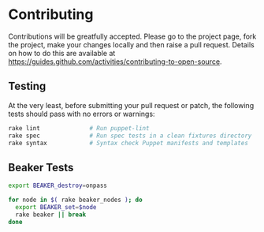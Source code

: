 # Contributing

Contributions will be greatfully accepted. Please go to the project page, fork
the project, make your changes locally and then raise a pull request. Details
on how to do this are available at
https://guides.github.com/activities/contributing-to-open-source.

## Testing

At the very least, before submitting your pull request or patch, the following
tests should pass with no errors or warnings:

```bash
rake lint              # Run puppet-lint
rake spec              # Run spec tests in a clean fixtures directory
rake syntax            # Syntax check Puppet manifests and templates
```

## Beaker Tests

```bash
export BEAKER_destroy=onpass

for node in $( rake beaker_nodes ); do
  export BEAKER_set=$node
  rake beaker || break
done
```
